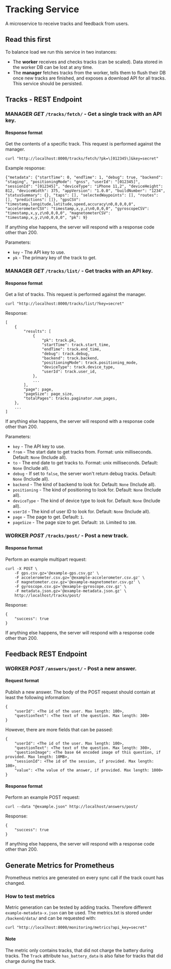 # Tracking Service

A microservice to receive tracks and feedback from users.

## Read this first

To balance load we run this service in two instances:
- The **worker** receives and checks tracks (can be scaled). Data stored in the worker DB can be lost at any time.
- The **manager** fetches tracks from the worker, tells them to flush their DB once new tracks are finished, and exposes a download API for all tracks. This service should be persisted.

## Tracks - REST Endpoint

### MANAGER *GET* `/tracks/fetch/` - Get a single track with an API key.

#### Response format

Get the contents of a specific track. This request is performed against the manager.

```
curl "http://localhost:8000/tracks/fetch/?pk=\[012345\]&key=secret"
```

Example response:

```
{"metadata": {"startTime": 0, "endTime": 1, "debug": true, "backend": "staging", "positioningMode": "gnss", "userId": "[012345]", "sessionId": "[012345]", "deviceType": "iPhone 11,2", "deviceHeight": 812, "deviceWidth": 375, "appVersion": "1.0.0", "buildNumber": "1234", "statusSummary": {}, "taps": [], "selectedWaypoints": [], "routes": [], "predictions": []}, "gpsCSV": "timestamp,longitude,latitude,speed,accuracy\n0,0,0,0,0", "accelerometerCSV": "timestamp,x,y,z\n0,0,0,0", "gyroscopeCSV": "timestamp,x,y,z\n0,0,0,0", "magnetometerCSV": "timestamp,x,y,z\n0,0,0,0", "pk": 9}
```

If anything else happens, the server will respond with a response code other than 200.

Parameters:

* `key` - The API key to use.
* `pk` - The primary key of the track to get.

### MANAGER *GET* `/tracks/list/` - Get tracks with an API key.

#### Response format

Get a list of tracks. This request is performed against the manager.

```
curl "http://localhost:8000/tracks/list/?key=secret"
```

Response:

```
[
    { 
        "results": [
            {
                "pk": track.pk,
                "startTime": track.start_time,
                "endTime": track.end_time,
                "debug": track.debug,
                "backend": track.backend,
                "positioningMode": track.positioning_mode,
                "deviceType": track.device_type,
                "userId": track.user_id,
            },
            ...
        ], 
        "page": page,
        "pageSize": page_size,
        "totalPages": tracks.paginator.num_pages,
    },
    ...
]
```

If anything else happens, the server will respond with a response code other than 200.

Parameters: 

* `key` - The API key to use.
* `from` - The start date to get tracks from. Format: unix milliseconds. Default: `None` (Include all).
* `to` - The end date to get tracks to. Format: unix milliseconds. Default: `None` (Include all).
* `debug` - If set to `false`, the server won't return debug tracks. Default: `None` (Include all).
* `backend` - The kind of backend to look for. Default: `None` (Include all).
* `positioning` - The kind of positioning to look for. Default: `None` (Include all).
* `deviceType` - The kind of device type to look for. Default: `None` (Include all).
* `userId` - The kind of user ID to look for. Default: `None` (Include all).
* `page` - The page to get. Default: `1`.
* `pageSize` - The page size to get. Default: `10`. Limited to `100`.

### WORKER *POST* `/tracks/post/` - Post a new track.

#### Response format

Perform an example multipart request:

```
curl -X POST \
    -F gps.csv.gz='@example-gps.csv.gz' \
    -F accelerometer.csv.gz='@example-accelerometer.csv.gz' \
    -F magnetometer.csv.gz='@example-magnetometer.csv.gz' \
    -F gyroscope.csv.gz='@example-gyroscope.csv.gz' \
    -F metadata.json.gz='@example-metadata.json.gz' \
    http://localhost/tracks/post/
```

Response:

```
{
    "success": true
}
```

If anything else happens, the server will respond with a response code other than 200.

## Feedback REST Endpoint

### WORKER *POST* `/answers/post/` - Post a new answer.

#### Request format

Publish a new answer. The body of the POST request should contain at least the following information:

```
{
    "userId": <The id of the user. Max length: 100>,
    "questionText": <The text of the question. Max length: 300>
}
```

However, there are more fields that can be passed:

```
{
    "userId": <The id of the user. Max length: 100>,
    "questionText": <The text of the question. Max length: 300>,
    "questionImage": <The base 64 encoded image of this question, if provided. Max length: 10MB>,
    "sessionId": <The id of the session, if provided. Max length: 100>,
    "value": <The value of the answer, if provided. Max length: 1000>
}
```

#### Response format

Perform an example POST request:

```
curl --data "@example.json" http://localhost/answers/post/
```

Response:

```
{
    "success": true
}
```

If anything else happens, the server will respond with a response code other than 200.

## Generate Metrics for Prometheus

Prometheus metrics are generated on every sync call if the track count has changed.

### How to test metrics

Metric generation can be tested by adding tracks. Therefore different ```example-metadata-x.json``` can be used.
The metrics.txt is stored under ```/backend/data/``` and can be requested with: 

```
curl "http://localhost:8000/monitoring/metrics?api_key=secret"
```

#### Note
The metric only contains tracks, that did not charge the battery during tracks. 
The ```Track``` attribute ```has_battery_data``` is also false for tracks that did charge during the track.
